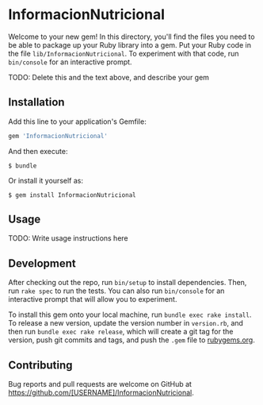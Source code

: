 # InformacionNutricional

Welcome to your new gem! In this directory, you'll find the files you need to be able to package up your Ruby library into a gem. Put your Ruby code in the file `lib/InformacionNutricional`. To experiment with that code, run `bin/console` for an interactive prompt.

TODO: Delete this and the text above, and describe your gem

## Installation

Add this line to your application's Gemfile:

```ruby
gem 'InformacionNutricional'
```

And then execute:

    $ bundle

Or install it yourself as:

    $ gem install InformacionNutricional

## Usage

TODO: Write usage instructions here

## Development

After checking out the repo, run `bin/setup` to install dependencies. Then, run `rake spec` to run the tests. You can also run `bin/console` for an interactive prompt that will allow you to experiment.

To install this gem onto your local machine, run `bundle exec rake install`. To release a new version, update the version number in `version.rb`, and then run `bundle exec rake release`, which will create a git tag for the version, push git commits and tags, and push the `.gem` file to [rubygems.org](https://rubygems.org).

## Contributing

Bug reports and pull requests are welcome on GitHub at https://github.com/[USERNAME]/InformacionNutricional.
